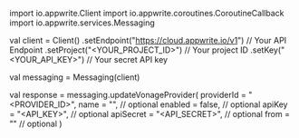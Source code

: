 import io.appwrite.Client
import io.appwrite.coroutines.CoroutineCallback
import io.appwrite.services.Messaging

val client = Client()
    .setEndpoint("https://cloud.appwrite.io/v1") // Your API Endpoint
    .setProject("<YOUR_PROJECT_ID>") // Your project ID
    .setKey("<YOUR_API_KEY>") // Your secret API key

val messaging = Messaging(client)

val response = messaging.updateVonageProvider(
    providerId = "<PROVIDER_ID>",
    name = "<NAME>", // optional
    enabled = false, // optional
    apiKey = "<API_KEY>", // optional
    apiSecret = "<API_SECRET>", // optional
    from = "<FROM>" // optional
)
